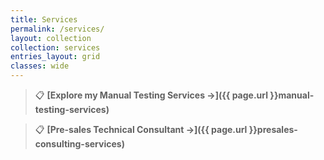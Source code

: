```yaml
---
title: Services
permalink: /services/
layout: collection
collection: services
entries_layout: grid
classes: wide
---
```


> 📋 **[Explore my Manual Testing Services →]({{ page.url }}manual-testing-services)**


> 📋 **[Pre-sales Technical Consultant →]({{ page.url }}presales-consulting-services)**